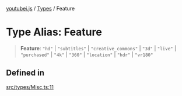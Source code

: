 [youtubei.js](../../../README.md) / [Types](../README.md) / Feature

# Type Alias: Feature

> **Feature**: `"hd"` \| `"subtitles"` \| `"creative_commons"` \| `"3d"` \| `"live"` \| `"purchased"` \| `"4k"` \| `"360"` \| `"location"` \| `"hdr"` \| `"vr180"`

## Defined in

[src/types/Misc.ts:11](https://github.com/LuanRT/YouTube.js/blob/e1650e12979e68b9546bc63989f86b651960a10a/src/types/Misc.ts#L11)
